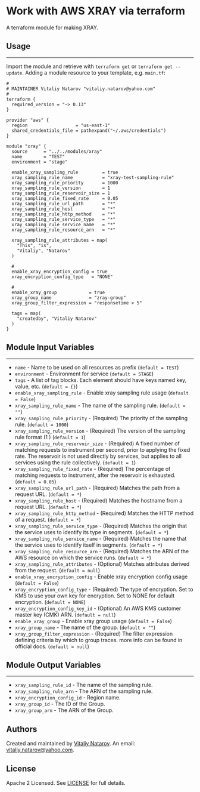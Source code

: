 # Work with AWS XRAY via terraform

A terraform module for making XRAY.


## Usage
----------------------
Import the module and retrieve with ```terraform get``` or ```terraform get --update```. Adding a module resource to your template, e.g. `main.tf`:

```
#
# MAINTAINER Vitaliy Natarov "vitaliy.natarov@yahoo.com"
#
terraform {
  required_version = "~> 0.13"
}

provider "aws" {
  region                  = "us-east-1"
  shared_credentials_file = pathexpand("~/.aws/credentials")
}

module "xray" {
  source      = "../../modules/xray"
  name        = "TEST"
  environment = "stage"

  enable_xray_sampling_rule         = true
  xray_sampling_rule_name           = "xray-test-sampling-rule"
  xray_sampling_rule_priority       = 1000
  xray_sampling_rule_version        = 1
  xray_sampling_rule_reservoir_size = 1
  xray_sampling_rule_fixed_rate     = 0.05
  xray_sampling_rule_url_path       = "*"
  xray_sampling_rule_host           = "*"
  xray_sampling_rule_http_method    = "*"
  xray_sampling_rule_service_type   = "*"
  xray_sampling_rule_service_name   = "*"
  xray_sampling_rule_resource_arn   = "*"

  xray_sampling_rule_attributes = map(
    "This", "is",
    "Vitaliy", "Natarov"
  )

  # 
  enable_xray_encryption_config = true
  xray_encryption_config_type   = "NONE"

  # 
  enable_xray_group            = true
  xray_group_name              = "zray-group"
  xray_group_filter_expression = "responsetime > 5"

  tags = map(
    "createdby", "Vitaliy Natarov"
  )
}
```

## Module Input Variables
----------------------
- `name` - Name to be used on all resources as prefix (`default = TEST`)
- `environment` - Environment for service (`default = STAGE`)
- `tags` - A list of tag blocks. Each element should have keys named key, value, etc. (`default = {}`)
- `enable_xray_sampling_rule` - Enable xray sampling rule usage (`default = False`)
- `xray_sampling_rule_name` - The name of the sampling rule. (`default = ""`)
- `xray_sampling_rule_priority` - (Required) The priority of the sampling rule. (`default = 1000`)
- `xray_sampling_rule_version` - (Required) The version of the sampling rule format (1 ) (`default = 1`)
- `xray_sampling_rule_reservoir_size` - (Required) A fixed number of matching requests to instrument per second, prior to applying the fixed rate. The reservoir is not used directly by services, but applies to all services using the rule collectively. (`default = 1`)
- `xray_sampling_rule_fixed_rate` - (Required) The percentage of matching requests to instrument, after the reservoir is exhausted. (`default = 0.05`)
- `xray_sampling_rule_url_path` - (Required) Matches the path from a request URL. (`default = *`)
- `xray_sampling_rule_host` - (Required) Matches the hostname from a request URL. (`default = *`)
- `xray_sampling_rule_http_method` - (Required) Matches the HTTP method of a request. (`default = *`)
- `xray_sampling_rule_service_type` - (Required) Matches the origin that the service uses to identify its type in segments. (`default = *`)
- `xray_sampling_rule_service_name` - (Required) Matches the name that the service uses to identify itself in segments. (`default = *`)
- `xray_sampling_rule_resource_arn` - (Required) Matches the ARN of the AWS resource on which the service runs. (`default = *`)
- `xray_sampling_rule_attributes` - (Optional) Matches attributes derived from the request. (`default = null`)
- `enable_xray_encryption_config` - Enable xray encryption config usage (`default = False`)
- `xray_encryption_config_type` - (Required) The type of encryption. Set to KMS to use your own key for encryption. Set to NONE for default encryption. (`default = NONE`)
- `xray_encryption_config_key_id` - (Optional) An AWS KMS customer master key (CMK) ARN. (`default = null`)
- `enable_xray_group` - Enable xray group usage (`default = False`)
- `xray_group_name` - The name of the group. (`default = ""`)
- `xray_group_filter_expression` - (Required) The filter expression defining criteria by which to group traces. more info can be found in official docs. (`default = null`)

## Module Output Variables
----------------------
- `xray_sampling_rule_id` - The name of the sampling rule.
- `xray_sampling_rule_arn` - The ARN of the sampling rule.
- `xray_encryption_config_id` - Region name.
- `xray_group_id` - The ID of the Group.
- `xray_group_arn` - The ARN of the Group.


## Authors

Created and maintained by [Vitaliy Natarov](https://github.com/SebastianUA). An email: [vitaliy.natarov@yahoo.com](vitaliy.natarov@yahoo.com).

## License

Apache 2 Licensed. See [LICENSE](https://github.com/SebastianUA/terraform/blob/master/LICENSE) for full details.
